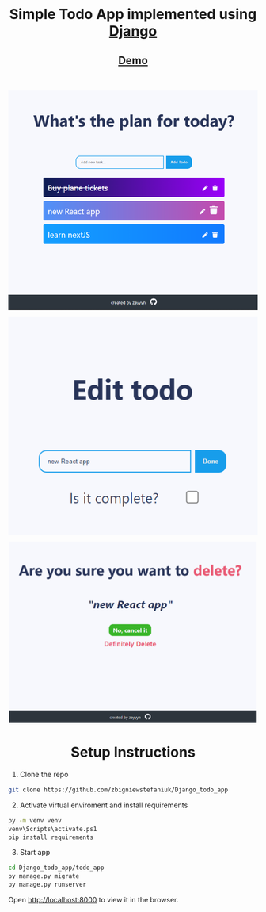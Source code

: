 <br />
<h1 align="center">Simple Todo App implemented using <a href="https://www.djangoproject.com/">Django</a></h1>

<h2 align="center"><a href="https://django-todo-zayn.herokuapp.com/">Demo</a></h2>
<br />

<p align="center"><img align="center" src="https://github.com/zbigniewstefaniuk/zbigniewstefaniuk/blob/master/django_todo_screens/todo-django-1.png"></p>
<p align="center"><img align="center" src="https://github.com/zbigniewstefaniuk/zbigniewstefaniuk/blob/master/django_todo_screens/todo-django-edit.png"></p>
<p align="center"><img height="366" width="500" src="https://github.com/zbigniewstefaniuk/zbigniewstefaniuk/blob/master/django_todo_screens/todo-django-delete.png"></p>

<h1 align="center">Setup Instructions</h1>

1. Clone the repo

```sh
git clone https://github.com/zbigniewstefaniuk/Django_todo_app
```

2. Activate virtual enviroment and install requirements

```sh
py -m venv venv
venv\Scripts\activate.ps1
pip install requirements
```

3. Start app

```sh
cd Django_todo_app/todo_app
py manage.py migrate
py manage.py runserver
```

Open [http://localhost:8000](http://localhost:8000) to view it in the browser.
